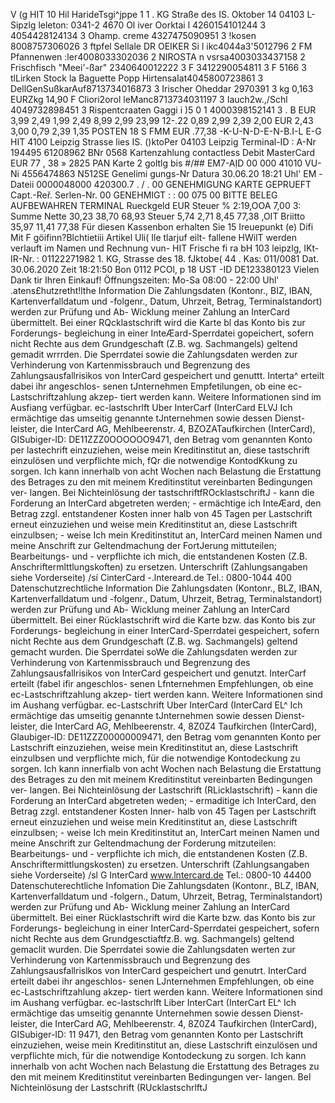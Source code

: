 V (g HIT 10 Hil HarideTsgi^jppe 1 1 . KG Straße des IS. Oktober 14 04103 L-Sipzlg leleton: 0341-2 4670 Ol iver Oorktai l 4260154101244 3 4054428124134 3 Ohamp. creme 4327475090951 3 !kosen 8008757306026 3 ftpfel Sellale DR OEIKER Si l ikc4044a3'5012796 2 FM Pfannenwen :ler4008033302036 2 NIROSTA n vsrsa4003033437158 2 Frischfisch "Meei'-ßar" 2340640012222 3 F 3412290054811 3 F 5166 3 tlLirken Stock la Baguette Popp HirtensaIat4045800723861 3 DellGenSußkarAuf8713734016873 3 Irischer Oheddar 2970391 3 kg 0,163 EURZkg 14,90 F Cliori2orol leManc8713734031197 3 Iauch2w.,/Schl 4049732898451 3 Rispentcraaten Gaggi i )5 0 1 4000398152141 3 . B EUR 3,99 2,49 1,99 2,49 8,99 2,99 23,99 12-.22 0,89 2,99 2,39 2,00 EUR 2,43 3,00 0,79 2,39 1,35 POSTEN 18 S FMM EUR .77,38 -K-U-N-D-E-N-B.I-L E-G HIT 4100 Leipzig Strasse lies IS. ()ktoPer 04103 Leipzig Terminal-ID : A-Nr 194495 61208962 BNr 0568 Kartenzahlung contactless Debit MasterCard EUR 77 , 38 » 2825 PAN Karte 2 goltlg bis #/## EM7-AỊD 00 000 41010 VU-Ni 4556474863 N512SE Genelimi gungs-Nr Datura 30.06.20 18:21 Uhl' EM -Dateii 0000048000 420300.7 . / . 00 GENEHMIGUNG KARTE GEPRUEFT Capt.-Reř. Serlen-Nr. 00 GENEHMIGT : : 00 075 00 BITTE BELEG AUFBEWAHREN TERMINAL Rueckgeld EUR Steuer % 2:19,OOA 7,00 3: Summe Nette 30,23 38,70 68,93 Steuer 5,74 2,71 8,45 77,38 ,OIT Briitto 35,97 11,41 77,38 Für diesen Kassenbon erhalten Sie 15 Ireuepunkt (e) Difi Mit F göifinn?Blchtietiii Artikel Uli( Ile tlarjuf eilt- fallene HWilT werden verlauft im Namen und Rechnung vun- HIT Frische fi ra bH 103 leipzlg, IKt-IR-Nr. : 01122271982 1. KG, Strasse des 18. fJktobe( 44 . Kas: 011/0081 Dat. 30.06.2020 Zeit 18:21:50 Bon 0112 PCOl, p 18 UST -ID DE123380123 Vielen Dank tir Ihren Einkauf! Öffnungszeiten: Mo-Sa 08:00 - 22:00 Uhl' .atens£hutzretht!lthe Information Die Zahlungsdaten (Kontonr., BIZ, IBAN, Kartenverfalldatum und -folgenr., Datum, Uhrzeit, Betrag, Terminalstandort) werden zur Prüfung und Ab- Wicklung meiner Zahlung an InterCard übermittelt. Bei einer RQcklastschrift wird die Karte bl das Konto bis zur Forderungs- begleichung in einer InteÆard-Sperrdatei gopeichert, sofern nicht Rechte aus dem Grundgeschaft (Z.B. wg. Sachmangels) geltend gemadit wrrrden. Die Sperrdatei sowie die Zahlungsdaten werden zur Verhinderung von Kartenmissbrauch und Begrenzung des Zahlungsausfallrisikos von InterCard gespeichert und genuttt. Interta^ erteilt dabei ihr angeschlos- senen tJnternehmen Empfetilungen, ob eine ec-Lastschriftzahlung akzep- tiert werden kann. Weitere Informationen sind im Ausfiang verfügbar. ec-lastschrlft Uber InterCarf (InterCard ELVJ Ich ermächtige das umseitig genannte tJnternehmen sowie dessen Dienst- leister, die InterCard AG, Mehlbeerenstr. 4, BZOZATaufkirchen (InterCard), GISubiger-ID: DE11ZZZ0OOOOOO9471, den Betrag vom genannten Konto per lastechrift einzuziehen, weise mein Kreditinstitut an, diese tastschrift einzulösen und verpflichte mich, fQr die notwendige KontodKkung zu sorgen. Ich kann innerhalb von acht Wochen nach Belastung die Erstattung des Betrages zu den mit meinem Kreditinstitut vereinbarten Bedingungen ver- langen. Bei Nichteinlösung der tastschriftfROcklastschriftJ - kann die Forderung an InterCard abgetreten werden; - ermächtige ich InteÆard, den Betrag zzgl. entstandener Kosten inner halb von 45 Tagen per Lastschrift erneut einzuziehen und weise mein Kreditinstitut an, diese Lastschrift einzulbsen; - weise Ich mein Kreditinstitut an, InterCard meinen Namen und meine Anschrift zur Geltendmachung der FortJerung mittuteilen; Bearbeitungs- und - verpflichte ich mich, die entstandenen Kosten (Z.B. Anschriftermlttlungskoften) zu ersetzen. Unterschrift (Zahlungsangaben siehe Vorderseite) /sí CinterCard -.lntereard.de Tel.: 0800-1044 400 Datenschutzrechtliche Information Die Zahlungsdaten (Kontonr., BLZ, IBAN, Kartenverfalldatum und -folgenr., Datum, Uhrzeit, Betrag, Terminalstandort) werden zur Prüfung und Ab- Wicklung meiner Zahlung an InterCard übermittelt. Bei einer Rücklastschrift wird die Karte bzw. das Konto bis zur Forderungs- begleichung in einer InterCard-Sperrdatei gespeichert, sofern nicht Rechte aus dem Grundgeschaft (Z.B. wg. Sachmangels) geltend gemacht wurden. Die Sperrdatei soWe die Zahlungsdaten werden zur Verhinderung von Kartenmissbrauch und Begrenzung des Zahlungsausfallrisikos von InterCard gespeichert und genutzt. InterCarf erteilt (fabel ifir angeschlos- senen Lfnternehmen Empfehlungen, ob eine ec-Lastschriftzahlung akzep- tiert werden kann. Weitere Informationen sind im Aushang verfügbar. ec-Lastschrift Uber InterCard (InterCard EL^ Ich ermächtige das umseitig genannte tJnternehmen sowie dessen Dienst- leister, die InterCard AG, Mehlbeerenstr. 4, 8Z0Z4 Taufkirchen (InterCard), Glaubiger-ID: DE11ZZZ00000009471, den Betrag vom genannten Konto per Lastschrift einzuziehen, weise mein Kreditinstitut an, diese Lastschrift einzulbsen und verpflichte mich, für die notwendige Kontodeckung zu sorgen. Ich kann innerfialb von acht Wochen nach Belastung die Erstattung des Betrages zu den mit meinem Kreditinstitut vereinbarten Bedingungen ver- langen. Bei Nichteinlösung der Lastschrift (RLicklastschrift) - kann die Forderung an InterCard abgetreten weden; - ermaditige ich InterCard, den Betrag zzgl. entstandener Kosten Inner- halb von 45 Tagen per Lastschrift erneut einzuziehen und weise mein Kreditinstitut an, diese Lastschrift einzulbsen; - weise Ich mein Kreditinstitut an, InterCart meinen Namen und meine Anschrift zur Geltendmachung der Forderung mitzuteilen: Bearbeitungs- und - verpflichte ich mich, die entstandenen Kosten (Z.B. Anschriftermittlungskosten) zu ersetzen. Unterschrift (Zahlungsangaben siehe Vorderseite) /sl G InterCard www.lntercard.de Tel.: 0800-10 44400 Datenschuterechtliche Infomation Die Zahlungsdaten (Kontonr., BLZ, IBAN, Kartenverfalldatum und -folgern., Datum, Uhrzeit, Betrag, Terminalstandort) werden zur Prüfung und Ab- Wicklung meiner Zahlung an InterCard übermittelt. Bei einer Rücklastschrift wird die Karte bzw. das Konto bis zur Forderungs- begleichung in einer InterCard-Sperrdatei gespeichert, sofern nicht Rechte aus dem Grundgesctiaftfz.B. wg. Sachmangels) geltend gemaclit wurden. Die Sperrdatei sowie die Zahlungsdaten werten zur Verhinderung von Kartenmissbrauch und Begrenzung des Zahlungsausfallrislkos von InterCard gespeichert und genutrt. InterCard erteilt dabei ihr angeschlos- senen LJnternehmen Empfehlungen, ob eine ec-Lastschriftzahlung akzep- tiert werden kann. Weitere Informationen sind im Aushang verfügbar. ec-lastschrlft Liber InterCart (InterCart EL^ Ich ermächtige das umseitig genannte Unternehmen sowie dessen Dienst- leister, die InterCard AG, Mehlbeerenstr. 4, 8Z0Z4 Taufkirchen (InterCard), GISubiger-ID: 11 9471, den Betrag vom genannten Konto per Lastschrift einzuziehen, weise mein Kreditinstitut an, diese Lastschrift einzulösen und verpflichte mich, für die notwendige Kontodeckung zu sorgen. Ich kann innerhalb von acht Wochen nach Belastung die Erstattung des Betrages zu den mit meinem Kreditinstitut vereinbarten Bedingungen ver- langen. Bel Nichteinlösung der Lastschrift (RUcklastschrlftJ